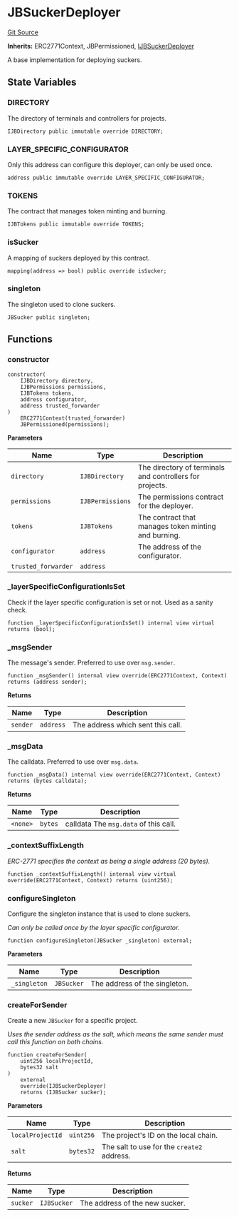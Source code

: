 # JBSuckerDeployer
[Git Source](https://github.com/Bananapus/nana-suckers/blob/faba69dd26a284c037886fb39a0fe6a34055e8dd/src/deployers/JBSuckerDeployer.sol)

**Inherits:**
ERC2771Context, JBPermissioned, [IJBSuckerDeployer](/docs/v4/api/suckers/interfaces/IJBSuckerDeployer.sol/interface.IJBSuckerDeployer.md)

A base implementation for deploying suckers.


## State Variables
### DIRECTORY
The directory of terminals and controllers for projects.


```solidity
IJBDirectory public immutable override DIRECTORY;
```


### LAYER_SPECIFIC_CONFIGURATOR
Only this address can configure this deployer, can only be used once.


```solidity
address public immutable override LAYER_SPECIFIC_CONFIGURATOR;
```


### TOKENS
The contract that manages token minting and burning.


```solidity
IJBTokens public immutable override TOKENS;
```


### isSucker
A mapping of suckers deployed by this contract.


```solidity
mapping(address => bool) public override isSucker;
```


### singleton
The singleton used to clone suckers.


```solidity
JBSucker public singleton;
```


## Functions
### constructor


```solidity
constructor(
    IJBDirectory directory,
    IJBPermissions permissions,
    IJBTokens tokens,
    address configurator,
    address trusted_forwarder
)
    ERC2771Context(trusted_forwarder)
    JBPermissioned(permissions);
```
**Parameters**

|Name|Type|Description|
|----|----|-----------|
|`directory`|`IJBDirectory`|The directory of terminals and controllers for projects.|
|`permissions`|`IJBPermissions`|The permissions contract for the deployer.|
|`tokens`|`IJBTokens`|The contract that manages token minting and burning.|
|`configurator`|`address`|The address of the configurator.|
|`trusted_forwarder`|`address`||


### _layerSpecificConfigurationIsSet

Check if the layer specific configuration is set or not. Used as a sanity check.


```solidity
function _layerSpecificConfigurationIsSet() internal view virtual returns (bool);
```

### _msgSender

The message's sender. Preferred to use over `msg.sender`.


```solidity
function _msgSender() internal view override(ERC2771Context, Context) returns (address sender);
```
**Returns**

|Name|Type|Description|
|----|----|-----------|
|`sender`|`address`|The address which sent this call.|


### _msgData

The calldata. Preferred to use over `msg.data`.


```solidity
function _msgData() internal view override(ERC2771Context, Context) returns (bytes calldata);
```
**Returns**

|Name|Type|Description|
|----|----|-----------|
|`<none>`|`bytes`|calldata The `msg.data` of this call.|


### _contextSuffixLength

*ERC-2771 specifies the context as being a single address (20 bytes).*


```solidity
function _contextSuffixLength() internal view virtual override(ERC2771Context, Context) returns (uint256);
```

### configureSingleton

Configure the singleton instance that is used to clone suckers.

*Can only be called *once* by the layer specific configurator.*


```solidity
function configureSingleton(JBSucker _singleton) external;
```
**Parameters**

|Name|Type|Description|
|----|----|-----------|
|`_singleton`|`JBSucker`|The address of the singleton.|


### createForSender

Create a new `JBSucker` for a specific project.

*Uses the sender address as the salt, which means the same sender must call this function on both chains.*


```solidity
function createForSender(
    uint256 localProjectId,
    bytes32 salt
)
    external
    override(IJBSuckerDeployer)
    returns (IJBSucker sucker);
```
**Parameters**

|Name|Type|Description|
|----|----|-----------|
|`localProjectId`|`uint256`|The project's ID on the local chain.|
|`salt`|`bytes32`|The salt to use for the `create2` address.|

**Returns**

|Name|Type|Description|
|----|----|-----------|
|`sucker`|`IJBSucker`|The address of the new sucker.|


